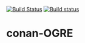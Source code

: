 [![Build Status](https://travis-ci.org/piroxiljin/conan-ogre.svg?branch=master)](https://travis-ci.org/piroxiljin/conan-ogre)
[![Build status](https://ci.appveyor.com/api/projects/status/6rmip6anaashlkt2?svg=true)](https://ci.appveyor.com/project/piroxiljin/conan-ogre)

# conan-OGRE
